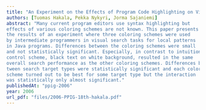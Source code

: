 ```yaml
---
title: "An Experiment on the Effects of Program Code Highlighting on Visual Search for Local Patterns"
authors: [Tuomas Hakala, Pekka Nykyri, Jorma Sajaniemi]
abstract: "Many current program editors use syntax highlighting but
effects of various coloring schemes are not known. This paper presents
the results of an experiment where three coloring schemes were used
by intermediate programmers in visual search tasks for local patterns
in Java programs. Differences between the coloring schemes were small
and not statistically significant. Especially, in contrast to intuition, the
control scheme, black text on white background, resulted in the same
overall search performance as the other coloring schemes. Differences be-
tween search target types were statistically significant and each coloring
scheme turned out to be best for some target type but the interaction
was statistically only almost significant."
publishedAt: "ppig-2006"
year: 2006
url_pdf: "files/2006-PPIG-18th-hakala.pdf"
---
```

